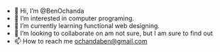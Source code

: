- 👋 Hi, I’m @BenOchanda
- 👀 I’m interested in computer programing.
- 🌱 I’m currently learning functional web designing.
- 💞️ I’m looking to collaborate on am not sure, but I am sure to find out
- 📫 How to reach me ochandaben@gmail.com

<!---
BenOchanda/BenOchanda is a ✨ special ✨ repository because its `README.md` (this file) appears on your GitHub profile.
You can click the Preview link to take a look at your changes.
--->
